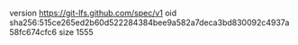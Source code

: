 version https://git-lfs.github.com/spec/v1
oid sha256:515ce265ed2b60d522284384bee9a582a7deca3bd830092c4937a58fc674cfc6
size 1555
